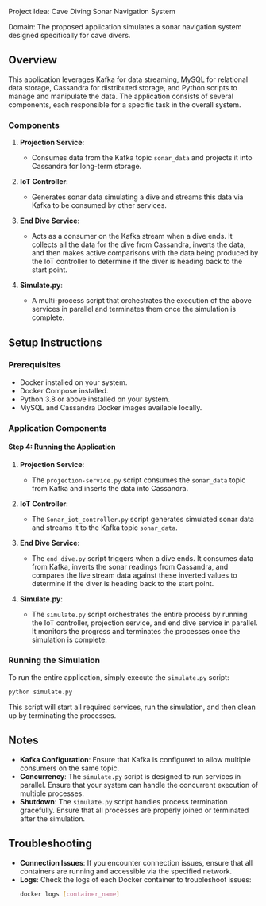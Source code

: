 Project Idea: Cave Diving Sonar Navigation System

Domain: The proposed application simulates a sonar navigation system designed specifically for cave divers. 

## Overview

This application leverages Kafka for data streaming, MySQL for relational data storage, Cassandra for distributed storage, and Python scripts to manage and manipulate the data. The application consists of several components, each responsible for a specific task in the overall system.

### Components

1. **Projection Service**: 
   - Consumes data from the Kafka topic `sonar_data` and projects it into Cassandra for long-term storage.
   
2. **IoT Controller**:
   - Generates sonar data simulating a dive and streams this data via Kafka to be consumed by other services.

3. **End Dive Service**:
   - Acts as a consumer on the Kafka stream when a dive ends. It collects all the data for the dive from Cassandra, inverts the data, and then makes active comparisons with the data being produced by the IoT controller to determine if the diver is heading back to the start point.

4. **Simulate.py**:
   - A multi-process script that orchestrates the execution of the above services in parallel and terminates them once the simulation is complete.

## Setup Instructions

### Prerequisites

- Docker installed on your system.
- Docker Compose installed.
- Python 3.8 or above installed on your system.
- MySQL and Cassandra Docker images available locally.

### Application Components

#### Step 4: Running the Application

1. **Projection Service**:
   - The `projection-service.py` script consumes the `sonar_data` topic from Kafka and inserts the data into Cassandra.

2. **IoT Controller**:
   - The `Sonar_iot_controller.py` script generates simulated sonar data and streams it to the Kafka topic `sonar_data`.

3. **End Dive Service**:
   - The `end_dive.py` script triggers when a dive ends. It consumes data from Kafka, inverts the sonar readings from Cassandra, and compares the live stream data against these inverted values to determine if the diver is heading back to the start point.

4. **Simulate.py**:
   - The `simulate.py` script orchestrates the entire process by running the IoT controller, projection service, and end dive service in parallel. It monitors the progress and terminates the processes once the simulation is complete.

### Running the Simulation

To run the entire application, simply execute the `simulate.py` script:

```bash
python simulate.py
```

This script will start all required services, run the simulation, and then clean up by terminating the processes.

## Notes

- **Kafka Configuration**: Ensure that Kafka is configured to allow multiple consumers on the same topic.
- **Concurrency**: The `simulate.py` script is designed to run services in parallel. Ensure that your system can handle the concurrent execution of multiple processes.
- **Shutdown**: The `simulate.py` script handles process termination gracefully. Ensure that all processes are properly joined or terminated after the simulation.

## Troubleshooting

- **Connection Issues**: If you encounter connection issues, ensure that all containers are running and accessible via the specified network.
- **Logs**: Check the logs of each Docker container to troubleshoot issues:
  ```bash
  docker logs [container_name]
  ```
